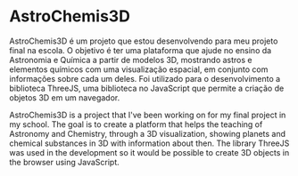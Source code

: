 # AstroChemis3D
AstroChemis3D é um projeto que estou desenvolvendo para meu projeto final na escola. O objetivo é ter uma plataforma que ajude no ensino da Astronomia e Química a partir de modelos 3D, mostrando astros e elementos químicos com uma visualização espacial, em conjunto com informações sobre cada um deles. Foi utilizado para o desenvolvimento a biblioteca ThreeJS, uma biblioteca no JavaScript que permite a criação de objetos 3D em um navegador. 

AstroChemis3D is a project that I've been working on for my final project in my school. The goal is to create a platform that helps the teaching of Astronomy and Chemistry, through a 3D visualization, showing planets and chemical substances in 3D with information about then. The library ThreeJS was used in the development so it would be possible to create 3D objects in the browser using JavaScript.

